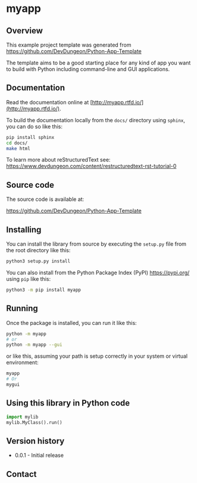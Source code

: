 # myapp

<!--
[![PyPI version](https://badge.fury.io/py/MYAPP.svg)](https://pypi.org/project/MYAPP/)
-->

## Overview

This example project template was generated from
https://github.com/DevDungeon/Python-App-Template

The template aims to be a good starting place for
any kind of app you want to build with Python including
command-line and GUI applications.

<!--
![Works in Windows, Mac, Linux](screenshots/screenshot1.png)
-->

## Documentation

Read the documentation online at
[http://myapp.rtfd.io/](http://myapp.rtfd.io/).

To build the documentation locally from the `docs/`
directory using `sphinx`, you can do so like this:

```bash
pip install sphinx
cd docs/
make html
```

To learn more about reStructuredText see:
https://www.devdungeon.com/content/restructuredtext-rst-tutorial-0

## Source code

The source code is available at:

https://github.com/DevDungeon/Python-App-Template

## Installing

You can install the library from source
by executing the `setup.py` file
from the root directory like this:

```bash
python3 setup.py install
```

You can also install from the Python Package Index (PyPI)
https://pypi.org/ using `pip` like this:

```bash
python3 -m pip install myapp
```

## Running

Once the package is installed, you can run it like this:

```bash
python -m myapp
# or
python -m myapp --gui
```

or like this, assuming your path is setup correctly
in your system or virtual environment:

```bash
myapp
# Or
mygui
```

## Using this library in Python code

```python
import mylib
mylib.MyClass().run()
```

## Version history

- 0.0.1 - Initial release

<!--
## License
-->

## Contact



